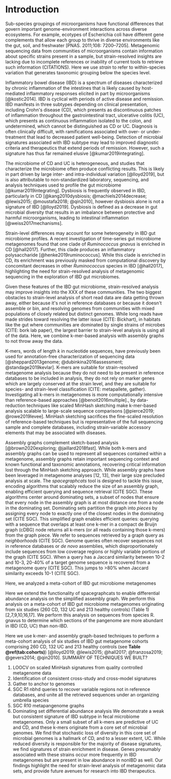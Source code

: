 # Introduction

Sub-species groupings of microorganisms have functional differences that govern important genome-environment interactions across diverse ecosystems. 
For example, ecotypes of Escherichia coli have different gene complements that allow each group to thrive in diverse environments like the gut, soil, and freshwater [PNAS. 2011;108: 7200–7205]. 
Metagenomic sequencing data from communities of microorganisms contain information about specific strains present in a sample, but strain-resolved insights are lacking due to incomplete references or inability of current tools to retrieve such information (CITATIONS). 
Here we use *strain* to refer to within-species variation that generates taxonomic grouping below the species level.

Inflammatory bowel disease (IBD) is a spectrum of diseases characterized by chronic inflammation of the intestines that is likely caused by host-mediated inflammatory responses elicited in part by microorganisms [@kostic2014].
IBD is cyclical with periods of active disease and remission. 
IBD manifests in three subtypes depending on clinical presentation, including Crohn's disease (CD), which presents as discontinuous patches of inflammation throughout the gastrointestinal tract, ulcerative colitis (UC), which presents as continuous inflammation isolated to the colon, and undetermined, which cannot be distinguished as CD or UC.
Diagnosis is often clinically difficult, with ramifications associated with over- or under-treatment that lead to decreased patient well-being. 
Detection of microbial signatures associated with IBD subtype may lead to improved diagnostic criteria and therapeutics that extend periods of remission.
However, such a signature has thus far remained elusive [@kumar2019integrating].

The microbiome of CD and UC is heterogeneous, and studies that characterize the microbiome often produce conflicting results.
This is likely in part driven by large inter- and intra-individual variation [@lloyd2019], but is also attributable to non-standardized laboratory, sequencing, and analysis techniques used to profile the gut microbiome [@kumar2019integrating]. 
Dysbiosis is frequently observed in IBD, particularly in CD [@kang2010dysbiosis; @machiels2014decrease; @lewis2015; @moustafa2018; @qin2010], however dysbiosis alone is not a signature of IBD [@lloyd2019].
Dysbiosis is defined as a decrease in gut microbial diversity that results in an imbalance between protective and harmful microorganisms, leading to intestinal inflammation [@weiss2017mechanisms].

Strain-level differences may account for some heterogeneity in IBD gut microbiome profiles.
A recent investigation of time-series gut microbiome metagenomes found that one clade of *Ruminococcus gnavus* is enriched in CD [@hall2017]. 
Further, this clade produces an inflammatory polysaccharide [@henke2019ruminococcus].
While this clade is enriched in CD, its enrichment was previously masked from computational discovery by concomitant decreases in other *Ruminococcus* species in IBD [@hall2017], highlighting the need for strain-resolved analysis of metagenomic sequencing in the exploration of IBD gut microbiomes.

<!-- Currently this is word vomit, but it's the concepts that I want to convey -->
Given these features of the IBD gut microbiome, strain-resolved analysis may improve insights into the XXX of these communities.
The two biggest obstacles to strain-level analysis of short read data are data getting thrown away, either because it's not in reference databases or because it doesn't assemble or bin, and resolving genomes from communities with mixed populations of closely related but distinct genomes.
While long reads have made strides toward resolving the latter issue (CITE: Bickhart), in habitats like the gut where communities are dominated by single strains of microbes (CITE: bork lab paper), the largest barrier to strain-level analysis is using all of the data.
Here, we combine k-mer-based analysis with assembly graphs to not throw away the data.

K-mers, words of length *k* in nucleotide sequences, have previously been used for annotation-free characterization of sequencing data [@sheppard2013genome; @dubinkina2016assessment; @standage2019kevlar].
K-mers are suitable for strain-resolved metagenome analysis because they do not need to be present in reference databases to be included in analysis, they do not rely on marker genes which are largely conserved at the strain level, and they are suitable for species- and strain-level classification (CITE: metapallete, gather). 
Investigating all k-mers in metagenomes is more computationally intensive than reference-based approaches [@benoit2016multiple]., by data-reduction techniques like scaled MinHash sketching make k-mer-based analysis scalable to large-scale sequence comparisons [@pierce2019; @rowe2019levee]. 
MinHash sketching sacrifices the fine-scaled resolution of reference-based techniques but is representative of the full sequencing sample and complete databases, including strain-variable accessory elements that may be associated with diseases. 

Assembly graphs complement sketch-based analysis [@brown2020exploring; @jaillard2018fast]. 
While both k-mers and assembly graphs can be used to represent all sequences contained within a metagenome, assembly graphs retain important sequencing context and known functional and taxonomic annotations, recovering critical information lost through the MinHash sketching approach.
While assembly graphs have been leveraged in metagenome analyses [12, 13], their large size precluded analysis at scale. 
The *spacegraphcats* tool is designed to tackle this issue, encoding algorithms that scalably reduce the size of an assembly graph, enabling efficient querying and sequence retrieval (CITE SGC). 
These algorithms center around dominating sets, a subset of nodes that ensure that every node in the assembly graph is at most distance one from a node in the dominating set. 
Dominating sets partition the graph into *pieces* by assigning every node to exactly one of the closest nodes in the dominating set (CITE SGC). 
This simplified graph enables efficient queries: querying with a sequence that overlaps at least one k-mer in a compact de Bruijn graph (cDBG) node returns all k-mers (or all reads containing those k-mers) from the graph piece. 
We refer to sequences retrieved by a graph query as *neighborhoods* (CITE SGC). 
Genome queries often recover sequences not in reference databases or *de novo* assemblies, which disproportionately include sequences from  low coverage regions or highly variable portions of the graph (CITE SGC).
When a query has a Jaccard similarity between 10-2 and 10-3, 20-40% of a target genome sequence is recovered from a metagenome query (CITE SGC). 
This jumps to >80% when Jaccard similarity exceeds 10-1 (CITE SGC). 

Here, we analyzed a meta-cohort of IBD gut microbiome metagenomes

Here we extend the functionality of spacegraphcats to enable differential abundance analysis on the simplified assembly graph. We perform this analysis on a meta-cohort of IBD gut microbiome metagenomes originating from six studies (260 CD, 132 UC and 213 healthy controls) (Table 1) [2,7,9,10,16,17]. We perform this analysis on sequences from species R. gnavus to determine which sections of the pangenome are more abundant in IBD (CD, UC) than non-IBD.

Here we use k-mer- and assembly graph-based techniques to perform a meta-cohort analysis of six studies of IBD gut metagenome cohorts comprising 260 CD, 132 UC and 213 healthy controls (see **Table \@ref(tab:cohorts)**) [@lloyd2019; @lewis2015; @hall2017; @franzosa2019; @gevers2014; @qin2010].
SUMMARY OF TECHNIQUES WE BUILT? 
  1. LOOCV on scaled MinHash signatures from quality controlled metagenome data
  2. Identification of consistent cross-study and cross-model signatures
  3. Gather to anchor to genomes
  4. SGC R1 nbhd queries to recover variable regions not in reference databases, and unite all the retrieved sequences under an organizing umbrella species
  5. SGC R10 metapangenome graphs
  6. Dominating set differential abundance analysis 
We demonstrate a weak but consistent signature of IBD subtype in fecal microbiome metagenomes. 
Only a small subset of all k-mers are predictive of UC and CD, and these k-mers originate from a core set of microbial genomes. 
We find that stochastic loss of diversity in this core set of microbial genomes is a hallmark of CD, and to a lesser extent, UC. 
While reduced diversity is responsible for the majority of disease signatures, we find signatures of strain enrichment in disease. 
Genes presumably associated with these strains occur more frequently in IBD metagenomes but are present in low abundance in nonIBD as well.
Our findings highlight the need for strain-level analysis of metagenomic data sets, and provide future avenues for research into IBD therapeutics.